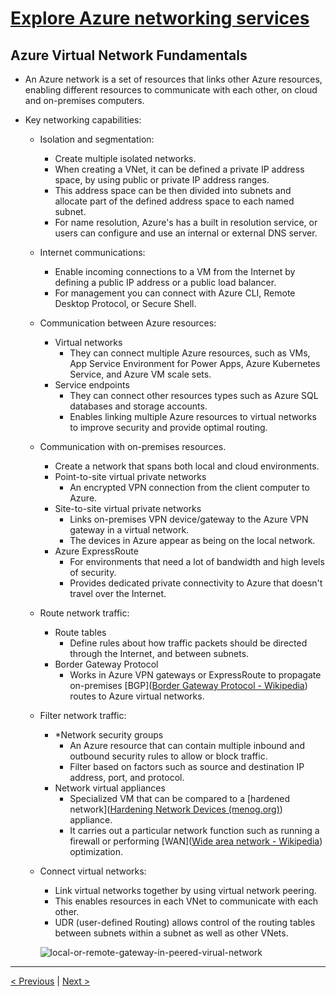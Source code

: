# [Explore Azure networking services](https://docs.microsoft.com/en-us/learn/modules/azure-networking-fundamentals/)

## Azure Virtual Network Fundamentals

- An Azure network is a set of resources that links other Azure resources, enabling different resources to communicate with each other, on cloud and on-premises computers.

- Key networking capabilities:

  - Isolation and segmentation:

    - Create multiple isolated networks.
    - When creating a VNet, it can be defined a private IP address space, by using public or private IP address ranges.
    - This address space can be then divided into subnets and allocate part of the defined address space to each named subnet.
    - For name resolution, Azure's has a built in resolution service, or users can configure and use an internal or external DNS server.

  - Internet communications:

    - Enable incoming connections to a VM from the Internet by defining a public IP address or a public load balancer.
    - For management you can connect with Azure CLI, Remote Desktop Protocol, or Secure Shell.

  - Communication between Azure resources:

    - Virtual networks
      - They can connect multiple Azure resources, such as VMs, App Service Environment for Power Apps, Azure Kubernetes Service, and Azure VM scale sets.
    - Service endpoints
      - They can connect other resources types such as Azure SQL databases and storage accounts.
      - Enables linking multiple Azure resources to virtual networks to improve security and provide optimal routing.

  - Communication with on-premises resources.

    - Create a network that spans both local and cloud environments.
    - Point-to-site virtual private networks
      - An encrypted VPN connection from the client computer to Azure.
    - Site-to-site virtual private networks
      - Links on-premises VPN device/gateway to the Azure VPN gateway in a virtual network.
      - The devices in Azure appear as being on the local network.
    - Azure ExpressRoute
      - For environments that need a lot of bandwidth and high levels of security.
      - Provides dedicated private connectivity to Azure that doesn't travel over the Internet.

  - Route network traffic:

    - Route tables
      - Define rules about how traffic packets should be directed through the Internet, and between subnets.
    - Border Gateway Protocol
      - Works in Azure VPN gateways or ExpressRoute to propagate on-premises [BGP]([Border Gateway Protocol - Wikipedia](https://en.wikipedia.org/wiki/Border_Gateway_Protocol)) routes to Azure virtual networks.

  - Filter network traffic:

    - *Network security groups
      - An Azure resource that can contain multiple inbound and outbound security rules to allow or block traffic.
      - Filter based on factors such as source and destination IP address, port, and protocol.
    - Network virtual appliances
      - Specialized VM that can be compared to a [hardened network]([Hardening Network Devices (menog.org)](https://www.menog.org/presentations/menog-11/49-Hardening_Network_Devices-tutorial-V1.5-WOV.pdf)) appliance.
      - It carries out a particular network function such as running a firewall or performing [WAN]([Wide area network - Wikipedia](https://en.wikipedia.org/wiki/Wide_area_network)) optimization.

  - Connect virtual networks:

    - Link virtual networks together by using virtual network peering.
    - This enables resources in each VNet to communicate with each other.
    - UDR (user-defined Routing) allows control of the routing tables between subnets within a subnet as well as other VNets.

    ![local-or-remote-gateway-in-peered-virual-network](../../../_assets/local-or-remote-gateway-in-peered-virual-network.png)

---

[< Previous](2.1_describe-core-azure-services_compute-services.md) | [Next >](2.3_explore-azure-networking-services_virtual-network_settings.md)
